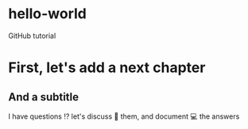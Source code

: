 # hello-world
GitHub tutorial
# First, let's add a next chapter
## And a subtitle
I have questions :interrobang: let's discuss :speech_balloon: them, and document :computer: the answers